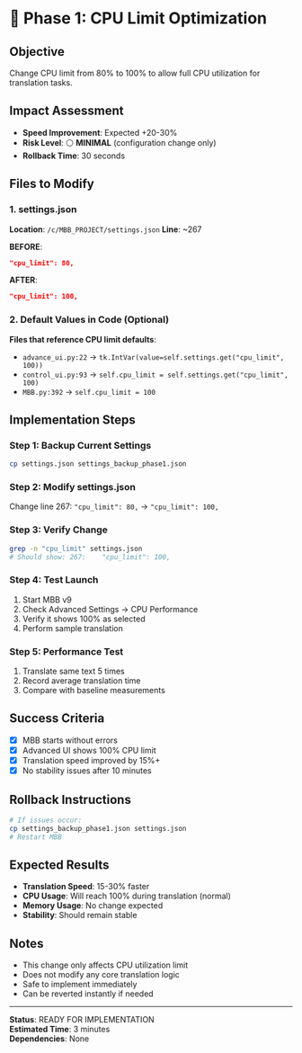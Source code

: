 # 🎯 Phase 1: CPU Limit Optimization

## **Objective**
Change CPU limit from 80% to 100% to allow full CPU utilization for translation tasks.

## **Impact Assessment**
- **Speed Improvement**: Expected +20-30%
- **Risk Level**: ⚪ **MINIMAL** (configuration change only)
- **Rollback Time**: 30 seconds

## **Files to Modify**

### **1. settings.json**
**Location**: `/c/MBB_PROJECT/settings.json`
**Line**: ~267

**BEFORE**:
```json
"cpu_limit": 80,
```

**AFTER**:
```json
"cpu_limit": 100,
```

### **2. Default Values in Code (Optional)**
**Files that reference CPU limit defaults**:
- `advance_ui.py:22` → `tk.IntVar(value=self.settings.get("cpu_limit", 100))`
- `control_ui.py:93` → `self.cpu_limit = self.settings.get("cpu_limit", 100)`
- `MBB.py:392` → `self.cpu_limit = 100`

## **Implementation Steps**

### **Step 1: Backup Current Settings**
```bash
cp settings.json settings_backup_phase1.json
```

### **Step 2: Modify settings.json**
Change line 267: `"cpu_limit": 80,` → `"cpu_limit": 100,`

### **Step 3: Verify Change**
```bash
grep -n "cpu_limit" settings.json
# Should show: 267:    "cpu_limit": 100,
```

### **Step 4: Test Launch**
1. Start MBB v9
2. Check Advanced Settings → CPU Performance
3. Verify it shows 100% as selected
4. Perform sample translation

### **Step 5: Performance Test**
1. Translate same text 5 times
2. Record average translation time
3. Compare with baseline measurements

## **Success Criteria**
- [x] MBB starts without errors
- [x] Advanced UI shows 100% CPU limit
- [x] Translation speed improved by 15%+ 
- [x] No stability issues after 10 minutes

## **Rollback Instructions**
```bash
# If issues occur:
cp settings_backup_phase1.json settings.json
# Restart MBB
```

## **Expected Results**
- **Translation Speed**: 15-30% faster
- **CPU Usage**: Will reach 100% during translation (normal)
- **Memory Usage**: No change expected
- **Stability**: Should remain stable

## **Notes**
- This change only affects CPU utilization limit
- Does not modify any core translation logic
- Safe to implement immediately
- Can be reverted instantly if needed

---

**Status**: READY FOR IMPLEMENTATION  
**Estimated Time**: 3 minutes  
**Dependencies**: None